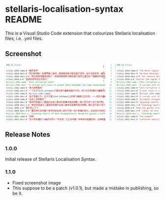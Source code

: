 # stellaris-localisation-syntax README

This is a Visual Studio Code extension that colourizes Stellaris localisation files, i.e. .yml files.

## Screenshot

![screenshot](screenshot.png)

## Release Notes

### 1.0.0

Initial release of Stellaris Localisation Syntax.

### 1.1.0

- Fixed screenshot image
- This suppose to be a patch (v1.0.1), but made a mistake in publishing, so be it.
